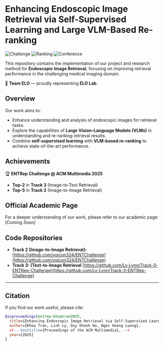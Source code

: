 # Enhancing Endoscopic Image Retrieval via Self-Supervised Learning and Large VLM-Based Re-ranking

![Challenge](https://img.shields.io/badge/ENTRep%20Challenge-Track%203-blue)
![Ranking](https://img.shields.io/badge/Ranking-Top%202-yellow)
![Conference](https://img.shields.io/badge/ACM%20MM%202025-Grand%20Challenge-red)

This repository contains the implementation of our project and research method for **Endoscopic Image Retrieval**, focusing on improving retrieval performance in the challenging medical imaging domain.  

📌 **Team ELO** — proudly representing **ELO Lab**.

## Overview
Our work aims to:
- Enhance understanding and analysis of endoscopic images for retrieval tasks.
- Explore the capabilities of **Large Vision-Language Models (VLMs)** in understanding and re-ranking retrieval results.
- Combine **self-supervised learning** with **VLM-based re-ranking** to achieve state-of-the-art performance.

## Achievements
🏆 **ENTRep Challenge @ ACM Multimedia 2025**
- **Top-2** in **Track 3** (Image-to-Text Retrieval)  
- **Top-5** in **Track 2** (Image-to-Image Retrieval)  

## Official Academic Page
For a deeper understanding of our work, please refer to our academic page: _[Coming Soon]_  

## Code Repositories
- **Track 2 (Image-to-Image Retrieval):** [https://github.com/voicon324/ENTChallenge](https://github.com/voicon324/ENTChallenge)  
- **Track 3: (Text-to-Image Retrieval** [https://github.com/Ly-Lynn/Track-3-ENTRep-Challenge](https://github.com/Ly-Lynn/Track-3-ENTRep-Challenge)  

---

## Citation
If you find our work useful, please cite:
```bibtex
@inproceedings{entrep-khoatran2025,
  title={Enhancing Endoscopic Image Retrieval via Self-Supervised Learning and Large VLM-Based Re-ranking},
  author={Khoa Tran, Linh Ly, Duy Khanh Ho, Ngoc Hoang Luong},
  <!-- booktitle={Proceedings of the ACM Multimedia}, -->
  year={2025}
}
